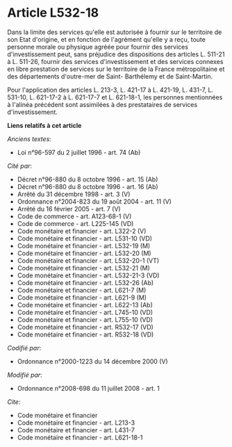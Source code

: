 # Article L532-18

Dans la limite des services qu'elle est autorisée à fournir sur le territoire de son Etat d'origine, et en fonction de
l'agrément qu'elle y a reçu, toute personne morale ou physique agréée pour fournir des services d'investissement peut, sans
préjudice des dispositions des articles L. 511-21 à L. 511-26, fournir des services d'investissement et des services connexes
en libre prestation de services sur le territoire de la France métropolitaine et des départements d'outre-mer de Saint-
Barthélemy et de Saint-Martin.

Pour l'application des articles L. 213-3, L. 421-17 à L. 421-19, L. 431-7, L. 531-10, L. 621-17-2 à L. 621-17-7 et L.
621-18-1, les personnes mentionnées à l'alinéa précédent sont assimilées à des prestataires de services d'investissement.

**Liens relatifs à cet article**

_Anciens textes_:

  - Loi n°96-597 du 2 juillet 1996 - art. 74 (Ab)

_Cité par_:

  - Décret n°96-880 du 8 octobre 1996 - art. 15 (Ab)
  - Décret n°96-880 du 8 octobre 1996 - art. 16 (Ab)
  - Arrêté du 31 décembre 1998 - art. 3 (V)
  - Ordonnance n°2004-823 du 19 août 2004 - art. 11 (V)
  - Arrêté du 16 février 2005 - art. 7 (V)
  - Code de commerce - art. A123-68-1 (V)
  - Code de commerce - art. L225-145 (VD)
  - Code monétaire et financier - art. L322-2 (V)
  - Code monétaire et financier - art. L531-10 (VD)
  - Code monétaire et financier - art. L532-19 (M)
  - Code monétaire et financier - art. L532-20 (M)
  - Code monétaire et financier - art. L532-20-1 (VT)
  - Code monétaire et financier - art. L532-21 (M)
  - Code monétaire et financier - art. L532-21-3 (VD)
  - Code monétaire et financier - art. L532-26 (Ab)
  - Code monétaire et financier - art. L621-7 (M)
  - Code monétaire et financier - art. L621-9 (M)
  - Code monétaire et financier - art. L622-13 (Ab)
  - Code monétaire et financier - art. L745-10 (VD)
  - Code monétaire et financier - art. L755-10 (VD)
  - Code monétaire et financier - art. R532-17 (VD)
  - Code monétaire et financier - art. R532-18 (VD)

_Codifié par_:

  - Ordonnance n°2000-1223 du 14 décembre 2000 (V)

_Modifié par_:

  - Ordonnance n°2008-698 du 11 juillet 2008 - art. 1

_Cite_:

  - Code monétaire et financier
  - Code monétaire et financier - art. L213-3
  - Code monétaire et financier - art. L431-7
  - Code monétaire et financier - art. L621-18-1
